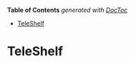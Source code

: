 <!-- START doctoc generated TOC please keep comment here to allow auto update -->
<!-- DON'T EDIT THIS SECTION, INSTEAD RE-RUN doctoc TO UPDATE -->
**Table of Contents**  *generated with [DocToc](https://github.com/thlorenz/doctoc)*

- [TeleShelf](#teleshelf)

<!-- END doctoc generated TOC please keep comment here to allow auto update -->

# TeleShelf
